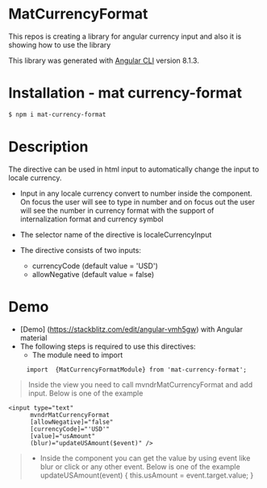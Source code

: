 #  MatCurrencyFormat

This repos is creating a library for angular currency input and also it is showing how to use the library

This library was generated with [Angular CLI](https://github.com/angular/angular-cli) version 8.1.3.


# Installation - mat currency-format
```bash
$ npm i mat-currency-format
```

# Description

The directive can be used in html input to automatically change the input to locale currency.
- Input in any locale currency convert to number inside the component. On focus the user will see to type in number and on focus out the user will see the number in currency format with the support of internalization format and currency symbol

- The selector name of the directive is localeCurrencyInput

- The directive consists of two inputs:
  * currencyCode (default value = 'USD')
  * allowNegative (default value = false)

# Demo
-  [Demo] (https://stackblitz.com/edit/angular-vmh5gw) 
with Angular material
- The following steps is required to use this directives:
  - The module need to import
      
```
     import  {MatCurrencyFormatModule} from 'mat-currency-format';
```

> Inside the view you need to call mvndrMatCurrencyFormat and add input. Below is one of the example
  

  ```
  <input type="text"
        mvndrMatCurrencyFormat
        [allowNegative]="false"
        [currencyCode]="'USD'"
        [value]="usAmount"
        (blur)="updateUSAmount($event)" />
  ```
   

  > - Inside the component you can get the value by using event like blur or click or any other event. Below is one of the example
      updateUSAmount(event) {
        this.usAmount = event.target.value;
      }

  